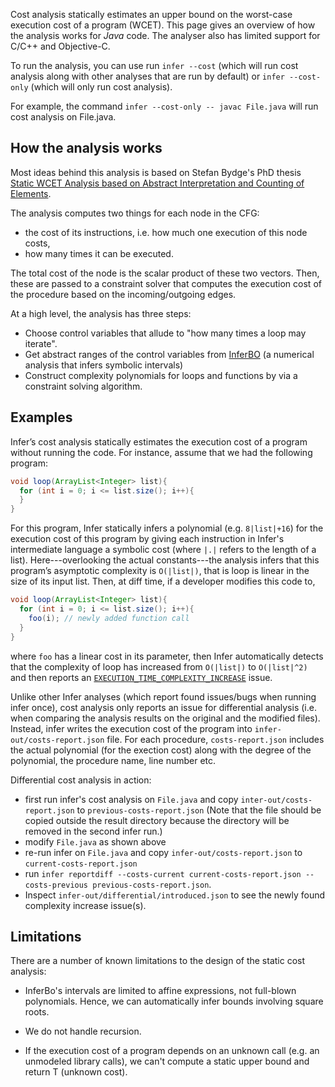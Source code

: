 Cost analysis statically estimates an upper bound on the worst-case execution cost of a program (WCET). This page gives an overview of how the analysis works for *Java* code. The analyser also has limited support for C/C++ and Objective-C.

To run the analysis, you can use run `infer --cost` (which will run cost analysis along with other
analyses that are run by default) or `infer --cost-only` (which will only run cost analysis).

For example, the command `infer --cost-only -- javac File.java` will run
cost analysis on File.java.


## How the analysis works


Most ideas behind this analysis is based on Stefan Bydge's PhD thesis [Static WCET Analysis based on Abstract Interpretation and Counting of Elements](https://www.semanticscholar.org/paper/Static-WCET-Analysis-Based-on-Abstract-and-Counting-Bygde/ee5157164d497725c1f42dc6c475a59a87c99957).

The analysis computes two things for each node in the CFG:
- the cost of its instructions, i.e. how much one execution of this node costs,
- how many times it can be executed.

The total cost of the node is the scalar product of these two vectors. Then, these are passed to a constraint solver that computes the execution cost of the procedure based on the incoming/outgoing edges.


At a high level, the analysis has three steps:
- Choose control variables that allude to "how many times a loop may iterate".
- Get abstract ranges of the control variables from [InferBO](/docs/next/checker-bufferoverrun) (a numerical analysis that infers symbolic intervals)
- Construct complexity polynomials for loops and functions by via a constraint solving algorithm.



## Examples

Infer’s cost analysis statically estimates the execution cost of a
program without running the code. For instance, assume that we had the
following program:

```java
void loop(ArrayList<Integer> list){
  for (int i = 0; i <= list.size(); i++){
  }
}
```

For this program, Infer statically infers a polynomial (e.g. `8|list|+16`) for the execution cost of this program by giving each instruction in Infer's intermediate language a symbolic cost (where `|.|` refers to the length of a list). Here---overlooking the actual constants---the analysis infers that this program’s asymptotic complexity is `O(|list|)`, that is loop is linear in the size of its input list. Then, at diff time, if a developer modifies this code to,

```java
void loop(ArrayList<Integer> list){
  for (int i = 0; i <= list.size(); i++){
    foo(i); // newly added function call
  }
}
```

where `foo` has a linear cost in its parameter, then Infer automatically detects that the complexity of loop has increased from `O(|list|)` to `O(|list|^2)` and then reports an [`EXECUTION_TIME_COMPLEXITY_INCREASE`](/docs/next/all-issue-types#execution_time_complexity_increase) issue.



Unlike other Infer analyses (which report found issues/bugs when running infer once), cost analysis only reports an issue for differential analysis (i.e. when comparing the analysis results on the original and the modified files). Instead, infer writes the execution cost of the program into `infer-out/costs-report.json` file. For each procedure, `costs-report.json` includes the actual polynomial (for the exection cost) along with the degree of the polynomial, the procedure name, line number etc.

Differential cost analysis in action:
- first run infer's cost analysis on `File.java` and copy `inter-out/costs-report.json` to `previous-costs-report.json` (Note that the file should be copied outside the result directory because the directory will be removed in the second infer run.)
- modify `File.java` as shown above
- re-run infer on `File.java` and copy `infer-out/costs-report.json` to `current-costs-report.json`
- run `infer reportdiff --costs-current current-costs-report.json --costs-previous previous-costs-report.json`.
- Inspect `infer-out/differential/introduced.json` to see the newly found complexity increase issue(s).


## Limitations

There are a number of known limitations to the design of the static cost analysis:

- InferBo's intervals are limited to affine expressions, not full-blown polynomials. Hence, we can automatically infer bounds involving square roots.

- We do not handle recursion.

- If the execution cost of a program depends on an unknown call (e.g. an unmodeled library calls), we can't compute a static upper bound and return T (unknown cost).

